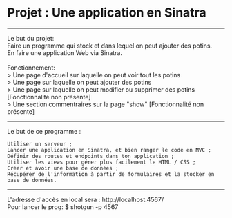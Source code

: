 # Projet : Une application en Sinatra 
<hr>
Le but du projet: <br>
Faire un programme qui stock et dans lequel on peut ajouter des potins. <br>
En faire une application Web via Sinatra. <br>

<br>
Fonctionnement: <br>
> Une page d'accueil sur laquelle on peut voir tout les potins <br>
> Une page sur laquelle on peut ajouter des potins <br>
> Une page sur laquelle on peut modifier ou supprimer des potins [Fonctionnalité non présente]<br>
> Une section commentraires sur la page "show" [Fonctionnalité non présente]<br>

<hr>
Le but de ce programme : 

    Utiliser un serveur ;
    Lancer une application en Sinatra, et bien ranger le code en MVC ;
    Définir des routes et endpoints dans ton application ;
    Utiliser les views pour gérer plus facilement le HTML / CSS ;
    Créer et avoir une base de données ;
    Récupérer de l'information à partir de formulaires et la stocker en base de données.

<hr>
L'adresse d'accès en local sera : http://localhost:4567/ <br>
Pour lancer le prog: $ shotgun -p 4567
<br>
<br>
<br>
